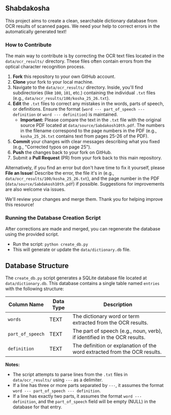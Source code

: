 ## Shabdakosha

This project aims to create a clean, searchable dictionary database from OCR results of scanned pages. We need your help to correct errors in the automatically generated text!

### How to Contribute

The main way to contribute is by correcting the OCR text files located in the `data/ocr_results/` directory. These files often contain errors from the optical character recognition process.

1.  **Fork** this repository to your own GitHub account.
2.  **Clone** your fork to your local machine.
3.  Navigate to the `data/ocr_results/` directory. Inside, you'll find subdirectories (like `100`, `101`, etc.) containing the individual `.txt` files (e.g., `data/ocr_results/100/kosha_25_26.txt`).
4.  **Edit** the `.txt` files to correct any mistakes in the words, parts of speech, or definitions. Ensure the format (`word --- part_of_speech --- definition` or `word --- definition`) is maintained.
    - **Important:** Please compare the text in the `.txt` file with the original source PDF located at `data/source/Sabdakosh10th.pdf`. The numbers in the filename correspond to the page numbers in the PDF (e.g., `kosha_25_26.txt` contains text from pages 25-26 of the PDF).
5.  **Commit** your changes with clear messages describing what you fixed (e.g., "Corrected typos on page 25").
6.  **Push** the changes back to your fork on GitHub.
7.  Submit a **Pull Request** (PR) from your fork back to this main repository.

Alternatively, if you find an error but don't have time to fix it yourself, please **File an Issue**! Describe the error, the file it's in (e.g., `data/ocr_results/100/kosha_25_26.txt`), and the page number in the PDF (`data/source/Sabdakosh10th.pdf`) if possible. Suggestions for improvements are also welcome via issues.

We'll review your changes and merge them. Thank you for helping improve this resource!

### Running the Database Creation Script

After corrections are made and merged, you can regenerate the database using the provided script.

- Run the script: `python create_db.py`
- This will generate or update the `data/dictionary.db` file.

## Database Structure

The `create_db.py` script generates a SQLite database file located at `data/dictionary.db`. This database contains a single table named `entries` with the following structure:

| Column Name      | Data Type | Description                                                               |
| ---------------- | --------- | ------------------------------------------------------------------------- |
| `words`          | TEXT      | The dictionary word or term extracted from the OCR results.               |
| `part_of_speech` | TEXT      | The part of speech (e.g., noun, verb), if identified in the OCR results.  |
| `definition`     | TEXT      | The definition or explanation of the word extracted from the OCR results. |

**Notes:**

- The script attempts to parse lines from the `.txt` files in `data/ocr_results/` using `---` as a delimiter.
- If a line has three or more parts separated by `---`, it assumes the format `word --- part_of_speech --- definition`.
- If a line has exactly two parts, it assumes the format `word --- definition`, and the `part_of_speech` field will be empty (NULL) in the database for that entry.
